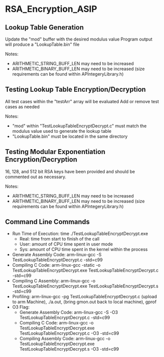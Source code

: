 # RSA_Encryption_ASIP

## Lookup Table Generation

Update the "mod" buffer with the desired modulus value
Program output will produce a "LookupTable.bin" file

Notes:
- ARITHMETIC_STRING_BUFF_LEN may need to be increased
- ARITHMETIC_BINARY_BUFF_LEN may need to be increased (size requirements can be found within APIntegeryLibrary.h)

## Testing Lookup Table Encryption/Decryption

All test cases within the "testArr" array will be evaluated
Add or remove test cases as needed

Notes:
- "mod" within "TestLookupTableEncryptDecrypt.c" must match the modulus value used to generate the lookup table
- "LookupTable.bin" must be located in the same directory

## Testing Modular Exponentiation Encryption/Decryption

16, 128, and 512 bit RSA keys have been provided and should be commented out as necessary.

Notes:
- ARITHMETIC_STRING_BUFF_LEN may need to be increased
- ARITHMETIC_BINARY_BUFF_LEN may need to be increased (size requirements can be found within APIntegeryLibrary.h)

## Command Line Commands 
- Run Time of Execution: time ./TestLookupTableEncryptDecrypt.exe
     - Real: time from start to finish of the call
     - User: amount of CPU time spent in user mode
     - Sys: amount of CPU time spent in the kernel within the process   
- Generate Assembly Code: arm-linux-gcc -S TestLookupTableEncryptDecrypt.c -std=c99
- Compiling C Code: arm-linux-gcc -static -o TestLookupTableEncryptDecrypt.exe TestLookupTableEncryptDecrypt.c -std=c99
- Compiling C Assembly: arm-linux-gcc -o TestLookupTableEncryptDecrypt.exe TestLookupTableEncryptDecrypt.s -std=c99
- Profiling: arm-linux-gcc -pg TestLookupTableEncryptDecrypt.c (upload to arm Machine), ./a.out, (bring gmon.out back to local machine), gprof
- O3 Flag:
    - Generate Assembly Code: arm-linux-gcc -S -O3 TestLookupTableEncryptDecrypt.c -std=c99
    - Compiling C Code: arm-linux-gcc -o TestLookupTableEncryptDecrypt.exe TestLookupTableEncryptDecrypt.c -O3 -std=c99
    - Compiling Assembly Code: arm-linux-gcc -o TestLookupTableEncryptDecrypt.exe TestLookupTableEncryptDecrypt.s -O3 -std=c99





